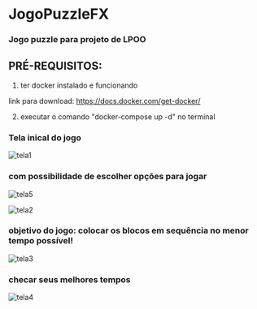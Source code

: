 # JogoPuzzleFX
### Jogo puzzle para projeto de LPOO

## PRÉ-REQUISITOS:
1. ter docker instalado e funcionando

link para download: https://docs.docker.com/get-docker/

2. executar o comando "docker-compose up -d" no terminal

### Tela inical do jogo

![tela1](https://user-images.githubusercontent.com/105398448/195472548-1f9f9577-1ddc-4127-a09c-4cc116052144.PNG)

### com possibilidade de escolher opções para jogar

![tela5](https://user-images.githubusercontent.com/105398448/195472695-62184f79-8478-4d84-ad2b-c8813eb66c88.PNG)

![tela2](https://user-images.githubusercontent.com/105398448/195472705-351ec52e-0431-45ed-b7b6-fca0bcf9e28e.PNG)

### objetivo do jogo: colocar os blocos em sequência no menor tempo possível!

![tela3](https://user-images.githubusercontent.com/105398448/195472925-44ecdc8c-2ca8-4459-8a8c-14a0fccfa764.PNG)


### checar seus melhores tempos

![tela4](https://user-images.githubusercontent.com/105398448/195472784-3ac8f9b5-4549-4b26-b438-50e962c8c193.PNG)





